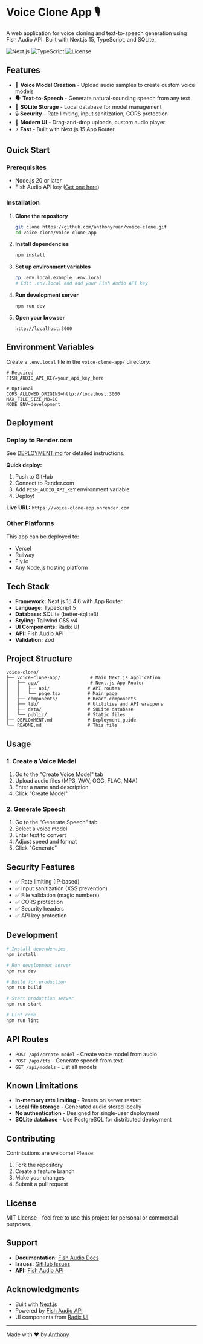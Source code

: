 # Voice Clone App 🎙️

A web application for voice cloning and text-to-speech generation using Fish Audio API. Built with Next.js 15, TypeScript, and SQLite.

![Next.js](https://img.shields.io/badge/Next.js-15.4.6-black)
![TypeScript](https://img.shields.io/badge/TypeScript-5-blue)
![License](https://img.shields.io/badge/license-MIT-green)

## Features

- 🎤 **Voice Model Creation** - Upload audio samples to create custom voice models
- 🗣️ **Text-to-Speech** - Generate natural-sounding speech from any text
- 💾 **SQLite Storage** - Local database for model management
- 🔒 **Security** - Rate limiting, input sanitization, CORS protection
- 🎨 **Modern UI** - Drag-and-drop uploads, custom audio player
- ⚡ **Fast** - Built with Next.js 15 App Router

## Quick Start

### Prerequisites

- Node.js 20 or later
- Fish Audio API key ([Get one here](https://fish.audio/go-api/))

### Installation

1. **Clone the repository**
   ```bash
   git clone https://github.com/anthonyruan/voice-clone.git
   cd voice-clone/voice-clone-app
   ```

2. **Install dependencies**
   ```bash
   npm install
   ```

3. **Set up environment variables**
   ```bash
   cp .env.local.example .env.local
   # Edit .env.local and add your Fish Audio API key
   ```

4. **Run development server**
   ```bash
   npm run dev
   ```

5. **Open your browser**
   ```
   http://localhost:3000
   ```

## Environment Variables

Create a `.env.local` file in the `voice-clone-app/` directory:

```env
# Required
FISH_AUDIO_API_KEY=your_api_key_here

# Optional
CORS_ALLOWED_ORIGINS=http://localhost:3000
MAX_FILE_SIZE_MB=10
NODE_ENV=development
```

## Deployment

### Deploy to Render.com

See [DEPLOYMENT.md](DEPLOYMENT.md) for detailed instructions.

**Quick deploy:**
1. Push to GitHub
2. Connect to Render.com
3. Add `FISH_AUDIO_API_KEY` environment variable
4. Deploy!

**Live URL:** `https://voice-clone-app.onrender.com`

### Other Platforms

This app can be deployed to:
- Vercel
- Railway
- Fly.io
- Any Node.js hosting platform

## Tech Stack

- **Framework:** Next.js 15.4.6 with App Router
- **Language:** TypeScript 5
- **Database:** SQLite (better-sqlite3)
- **Styling:** Tailwind CSS v4
- **UI Components:** Radix UI
- **API:** Fish Audio API
- **Validation:** Zod

## Project Structure

```
voice-clone/
├── voice-clone-app/           # Main Next.js application
│   ├── app/                   # Next.js App Router
│   │   ├── api/              # API routes
│   │   └── page.tsx          # Main page
│   ├── components/           # React components
│   ├── lib/                  # Utilities and API wrappers
│   ├── data/                 # SQLite database
│   └── public/               # Static files
├── DEPLOYMENT.md             # Deployment guide
└── README.md                 # This file
```

## Usage

### 1. Create a Voice Model

1. Go to the "Create Voice Model" tab
2. Upload audio files (MP3, WAV, OGG, FLAC, M4A)
3. Enter a name and description
4. Click "Create Model"

### 2. Generate Speech

1. Go to the "Generate Speech" tab
2. Select a voice model
3. Enter text to convert
4. Adjust speed and format
5. Click "Generate"

## Security Features

- ✅ Rate limiting (IP-based)
- ✅ Input sanitization (XSS prevention)
- ✅ File validation (magic numbers)
- ✅ CORS protection
- ✅ Security headers
- ✅ API key protection

## Development

```bash
# Install dependencies
npm install

# Run development server
npm run dev

# Build for production
npm run build

# Start production server
npm run start

# Lint code
npm run lint
```

## API Routes

- `POST /api/create-model` - Create voice model from audio
- `POST /api/tts` - Generate speech from text
- `GET /api/models` - List all models

## Known Limitations

- **In-memory rate limiting** - Resets on server restart
- **Local file storage** - Generated audio stored locally
- **No authentication** - Designed for single-user deployment
- **SQLite database** - Use PostgreSQL for distributed deployment

## Contributing

Contributions are welcome! Please:

1. Fork the repository
2. Create a feature branch
3. Make your changes
4. Submit a pull request

## License

MIT License - feel free to use this project for personal or commercial purposes.

## Support

- **Documentation:** [Fish Audio Docs](https://fish.audio/docs)
- **Issues:** [GitHub Issues](https://github.com/anthonyruan/voice-clone/issues)
- **API:** [Fish Audio API](https://fish.audio/go-api/)

## Acknowledgments

- Built with [Next.js](https://nextjs.org/)
- Powered by [Fish Audio API](https://fish.audio/)
- UI components from [Radix UI](https://www.radix-ui.com/)

---

Made with ❤️ by [Anthony](https://github.com/anthonyruan)
